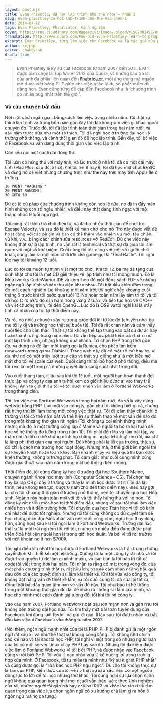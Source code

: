 ```yaml
---
layout: post.njk
title: Evan Priestley đã học lập trình như thế nào? – Phần 1
slug: evan-priestley-da-hoc-lap-trinh-nhu-the-nao-phan-1
date: 2014-04-12
tags: Evan Priestley, Phabricator, Kinh nghiệm
cover: https://res.cloudinary.com/duqeezi8j/image/upload/v1507302455/evan-priestley.jpg
translation: http://www.quora.com/How-did-Evan-Priestley-learn-to-program
excerpt: Evan Priestley, từng làm việc cho Facebook và là tác giả của phần mềm nguồn mở Phabricator, chia sẻ câu chuyện trở thành lập trình viên của mình.
author: kcjpop
editor: chubbyanh
draft: true
---
```


> Evan Priestley là kỹ sư của Facebook từ năm 2007 đến 2011. Evan được bình chọn là Top Writer 2012 của Quora, và những câu trả lời của anh đa phần liên quan đến [Phabricator](https://www.phacility.com/phabricator), một ứng dụng mã nguồn mở được viết bằng PHP giúp cho việc quản lý dự án phần mềm dễ dàng hơn. Evan cũng từng đề cập đến Facebook như là “chương trình có nhiều bug nhất trên thế giới”.

### Và câu chuyện bắt đầu

Nói một cách ngắn gọn: bằng cách làm việc trong nhiều năm. Tôi thật sự thích lập trình và trong bốn năm gần đây tôi đã không làm việc gì khác ngoài chuyện đó. Trước đó, tôi đã lập trình toàn thời gian trong hai năm rưỡi, và sáu năm trước nữa như một sở thích. Tôi đã nghỉ học ở trường đại học và trường phổ thông, và dành thời gian đó để học lập trình. Gần đây, tôi bỏ việc ở Facebook và vẫn đang dùng thời gian vào việc lập trình.

Còn nếu nói một cách dài dòng thì…

Tôi luôn có hứng thú với máy tính, và lúc trước ở nhà tôi đã có một cái máy tính (Mac Plus, sau đó là IIsi). Khi tôi lên 8 hay 9, tôi đã học một chút BASIC và dùng nó để viết những chương trình như thế này trên máy tính Apple IIe ở trường.

```
10 PRINT "HACKING "
20 PRINT RANDOM()
30 GOTO 10
```

Dù có lẽ cú pháp của chương trình không còn hợp lệ nữa, nó đã in đầy màn hình những con số ngẫu nhiên, và điều này thật đáng kinh ngạc với một thằng nhóc 9 tuổi ngu ngơ.

Tôi cũng rất thích trò chơi điện tử, và đã bỏ nhiều thời gian để chơi trò Escape Velocity, và sau đó là thiết kế màn chơi cho nó. Trò này được viết để hoạt động với các plugin và bạn có thể thêm vào nhiệm vụ mới, tàu chiến, vũ khí, v.v…bằng cách chỉnh sửa resources với ResEdit. Dù cho việc này không thật sự là lập trình, nó vẫn rất là technical và thật sự đã giúp tôi làm quen với một số khái niệm. Cuối cùng thì tôi, cùng với một số người chơi khác, cũng làm ra một màn chơi lớn cho game gọi là “Final Battle”. Tôi nghĩ lúc này tôi khoảng 12 tuổi.

Lúc đó tôi đã muốn tự mình viết một trò chơi. Khi tôi 12, ba mẹ đã tặng quà sinh nhật cho tôi là một CD giới thiệu về lập trình như tôi mong muốn. Đó là Metrowerks CodeWarrior IDE và kèm theo đó một đống sách PDF về những ngôn ngữ lập trình và các thư viện khác nhau. Tôi bắt đầu chìm đắm trong đó một cách nghiêm túc khoảng một năm trời, tôi nghĩ chắc khoảng cuối tháng 6 trước khi tôi bước qua tuổi 13. Nó hoàn toàn nắm lấy tâm trí tôi và tôi đã học C (ở mức độ căn bản) trong vòng 2 tuần, và tiếp tục học về C/C++ và viết chương trình, rồi đến OpenGL. Lúc đó là OS9 và tôi nghĩ IIsi là máy tính cá nhân của tôi tại thời điểm này.

Và rồi, có nhiều chuyện xảy ra trong cuộc đời tôi từ lúc đó (chuyển nhà, ba mẹ tôi ly dị và trường học thật sự buồn tẻ). Tôi đã rất chán nản và cảm thấy nuối tiếc cho bản thân. Thật sự tôi không thể tập trung vào bất cứ dự án hay hoàn thành cái gì trong năm năm. Tôi vẫn tiếp tục phát triển bản thân như một lập trình viên, nhưng không quá nhanh. Tôi chọn PHP trong thời gian đó, và dùng nó để làm một trang gọi là Runica, cho phép tìm kiếm runewords trong game Diablo II. Trang web này đã có một số thứ hay ho, ví dụ như nó có một triệu lượt truy cập và thật sự, giống như là một kiểu mở mắt cho tôi về scale của web. Cuối cùng thì tôi bỏ học ở phổ thông, điều mà tôi xem là một trong số những quyết định sáng suốt nhất trong đời.

Vào cuối tháng tám, ít lâu sau khi tôi 19 tuổi, một người bạn hoàn thành đợt thực tập và công ty của anh ta hỏi xem có giới thiệu được ai vào thay thế không. Anh ta giới thiệu tôi và tôi được nhận vào làm ở Portland Webworks trong tháng chín.

Tôi làm việc cho Portland Webworks trong hai năm rưỡi, đa số là xây dựng website bằng PHP. Lúc mới vào công ty, gần như tôi không biết gì cả, nhưng rất hứng thú khi làm trong một công việc thật sự. Tôi đã cảm thấy chán khi ở trường vì tôi có thể nắm bắt và thể hiện sự thành thạo về một vấn đề nào đó trong một khoảng thời gian rất ngắn (Tôi không tự coi mình thông minh, nhưng mà đó là một trường công lập ở Maine và người ta bỏ ra hai tuần để học về hệ thống đo lường trong năm 11). Tôi phải đến lớp và làm bài tập, và thậm chí là tôi có thể chứng minh họ chẳng mang lại lợi ích gì cho tôi, mà chỉ là lãng phí thời gian của mọi người. Đó không phải là lỗi của trường, thật sự, đó chỉ là cách mà trường học hoạt động. Nhưng mà, ở thế giới bên ngoài thì sự khuyến khích hoàn toàn khác. Bạn nhanh nhạy và hiệu quả thì bạn được khen thưởng, không bị trừng phạt. Tôi cảm giác như cuối cùng mình cũng được giải thoát sau năm năm trong một hệ thống điên khùng.

Thời điểm đó, tôi cũng đăng ký học ở trường đại học Southern Maine, chuyên ngành Khoa học máy tính (Computer Science – CS). Tôi chọn hai hay ba lớp CS gì đấy ở trường và thấy là mình học được rất ít (Tôi đã lập trình, nếu không liên tục, được 6 năm cho đến thời điểm này). Điều này gợi lại cho tôi khoảng thời gian ở trường phổ thông, nên tôi chuyển qua học Hóa sinh. Ngành này hoàn toàn mới với tôi và tôi thấy hứng thú với nó hơn. Tôi đăng ký rất nhiều môn học tại thời điểm đầu, nhưng về sau tôi phải làm việc nhiều hơn và ít đến trường hơn. Tôi chuyển qua học Toán học vì tôi có ít tín chỉ nhất để được tốt nghiệp. Nhưng rồi tôi cũng không có đủ quyết tâm để học những môn đọc/viết/nhân văn nên cuối cùng cũng nghỉ học (hay đúng hơn, dừng học) sau khi tôi nghỉ làm ở Portland Webworks. Trường đại học thật sự là một trải nghiệm tốt với tôi, nhưng có nhiều điều đang được phát triển ở xã hội bên ngoài hơn là trong giới học thuật. Và bởi vì tôi rời trường với một khoản nợ ít hơn $7000.

Tôi nghĩ điều lớn nhất tôi học được ở Portland Webworks là trân trọng những quyết định khi thiết kế một hệ thống. Chúng tôi là một công ty rất nhỏ và tôi được trao quyền tự do làm gì mình muốn, và căn bản là tôi bảo trì tất cả code tôi viết trong hơn hai năm. Tôi nhận ra rằng có mặt trong vòng đời của một phần chương trình thật sự rất hữu ích; bạn sẽ cảm nhận những hậu quả đau đớn của các quyết định sai lầm khi thiết kế. Khi tôi vừa vào công ty, tôi không đặt nặng vấn đề thiết kế lắm, và rồi cuối cùng tôi đã sửa lại tất cả, đồng thời bắt đầu quan tâm hơn về vấn đề này. Tôi phải bảo trì hệ thống trong một khoảng thời gian đủ dài để nhận ra những sai lầm của mình, và học cho mình một cách đánh giá tương đối tốt khi tôi rời công ty.

Vào đầu năm 2007, Portland Webworks bắt đầu lớn mạnh hơn và gần như tôi không đến trường đại học nữa. Tôi tìm thấy một bài toán tuyển dụng của Facebook khi đang lướt Reddit và gửi lời giải. Ít lâu sau, tôi được nhận và bắt đầu làm việc ở Facebook vào tháng tư năm 2007.

(Nói thêm, ngôn ngữ mạnh nhất của tôi là PHP. PHP bị đánh giá là một ngôn ngữ rất xấu xí, và như thế thật sự không công bằng. Tôi không nhớ chính xác khi nào và tại sao tôi học PHP, tôi nghĩ vì một trong số những người bạn của tôi có một server Linux chạy PHP hay sao đó. Nhưng tôi đã kiếm được việc làm ở Portland Webworks vì tôi biết PHP, và được nhận vào Facebook cũng vì tôi biết PHP. Tôi vừa là nạn nhân vừa là kẻ hưởng lợi trong trường hợp của mình. Ở Facebook, tôi tự miêu tả mình như “kỹ sư ít ghét PHP nhất” và cũng được gọi là “nhà bác học PHP ngu ngốc”. Dù cho tôi không thực sự là fan của PHP, kiến thức của tôi về nó thật sự sâu sắc, nên có một nguồn động lực to lớn để tôi học những thứ khác. Tôi cũng nghĩ sự lựa chọn ngôn ngữ không quá quan trọng như mọi người vẫn thảo luận; theo kinh nghiệm của tôi, những người tôi gặp mà hay chê bai PHP và khóc lóc rên rỉ về tầm quan trọng của việc lựa chọn ngôn ngữ có xu hướng chả làm gì ra hồn ở ngôn ngữ mà họ ca tụng.)
